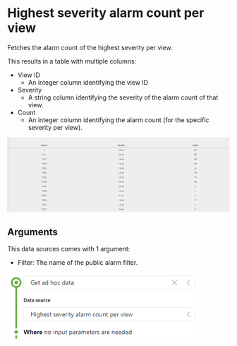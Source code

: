 # Highest severity alarm count per view

Fetches the alarm count of the highest severity per view.

This results in a table with multiple columns:

- View ID
  - An integer column identifying the view ID
- Severity
  - A string column identifying the severity of the alarm count of that view.
- Count
  - An integer column identifying the alarm count (for the specific severity per view).

![Severities example](images/Result.png)

## Arguments

This data sources comes with 1 argument:

- Filter: The name of the public alarm filter.

![Arguments](images/Query.png)
